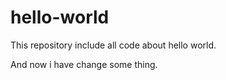 # hello-world
This repository include all code about hello world.


And now i have change some thing.
